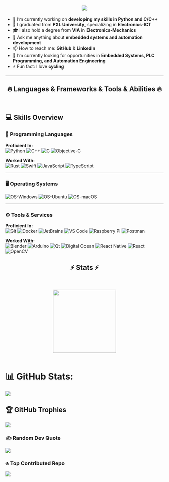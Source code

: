 <h1 align="center">
  <a href="https://git.io/typing-svg">
    <img src="https://readme-typing-svg.herokuapp.com?lines=Hi👋,+I'm+Jonas+Vanhulst&center=true&size=20">
  </a>
</h1>

- 🔭 I’m currently working on **developing my skills in Python and C/C++**  
- 🌱 I graduated from **PXL University**, specializing in **Electronics-ICT**  
- 🎓 I also hold a degree from **VIA** in **Electronics-Mechanics**  
- 💬 Ask me anything about **embedded systems and automation development**  
- 📫 How to reach me: **GitHub** & **LinkedIn**  
- 🚀 I’m currently looking for opportunities in **Embedded Systems, PLC Programming, and Automation Engineering**  
- ⚡ Fun fact: I love **cycling**  

<hr>
<h2 align="center">🔥 Languages & Frameworks & Tools & Abilities 🔥</h2>
<br>

## 💻 Skills Overview

### 🐍 Programming Languages

**Proficient In:**  
![Python](https://img.shields.io/badge/Code-Python-informational?style=flat&logo=python&logoColor=white&color=6aa6f8)
![C++](https://img.shields.io/badge/Code-C++-informational?style=flat&logo=cplusplus&logoColor=white&color=6aa6f8)
![C](https://img.shields.io/badge/Code-C-informational?style=flat&logo=c&logoColor=white&color=6aa6f8)
![Objective-C](https://img.shields.io/badge/Code-Objective--C-informational?style=flat&logo=apple&logoColor=white&color=6aa6f8)

**Worked With:**  
![Rust](https://img.shields.io/badge/Code-Rust-informational?style=flat&logo=rust&logoColor=white&color=6aa6f8)
![Swift](https://img.shields.io/badge/Code-Swift-informational?style=flat&logo=swift&logoColor=white&color=6aa6f8)
![JavaScript](https://img.shields.io/badge/Code-JavaScript-informational?style=flat&logo=javascript&logoColor=white&color=6aa6f8)
![TypeScript](https://img.shields.io/badge/Code-TypeScript-informational?style=flat&logo=typescript&logoColor=white&color=6aa6f8)

---

### 🖥️ Operating Systems

![OS-Windows](https://img.shields.io/badge/OS-Windows-informational?style=flat&logo=windows&logoColor=white&color=6aa6f8)
![OS-Ubuntu](https://img.shields.io/badge/OS-Ubuntu-informational?style=flat&logo=ubuntu&logoColor=white&color=6aa6f8)
![OS-macOS](https://img.shields.io/badge/OS-macOS-informational?style=flat&logo=apple&logoColor=white&color=6aa6f8)

---

### ⚙️ Tools & Services

**Proficient In:**  
![Git](https://img.shields.io/badge/Tools-Git-informational?style=flat&logo=git&logoColor=white&color=6aa6f8)
![Docker](https://img.shields.io/badge/Tools-Docker-informational?style=flat&logo=docker&logoColor=white&color=6aa6f8)
![JetBrains](https://img.shields.io/badge/Tools-JetBrains-informational?style=flat&logo=jetbrains&logoColor=white&color=6aa6f8)
![VS Code](https://img.shields.io/badge/Tools-VS_Code-informational?style=flat&logo=visualstudiocode&logoColor=white&color=6aa6f8)
![Raspberry Pi](https://img.shields.io/badge/Tools-Raspberry_Pi-informational?style=flat&logo=raspberrypi&logoColor=white&color=6aa6f8)
![Postman](https://img.shields.io/badge/Tools-Postman-informational?style=flat&logo=postman&logoColor=white&color=6aa6f8)

**Worked With:**  
![Blender](https://img.shields.io/badge/Tools-Blender-informational?style=flat&logo=blender&logoColor=white&color=6aa6f8)
![Arduino](https://img.shields.io/badge/Tools-Arduino-informational?style=flat&logo=arduino&logoColor=white&color=6aa6f8)
![Qt](https://img.shields.io/badge/Framework-Qt-informational?style=flat&logo=qt&logoColor=white&color=6aa6f8)
![Digital Ocean](https://img.shields.io/badge/Cloud-Digital_Ocean-informational?style=flat&logo=digitalocean&logoColor=white&color=6aa6f8)
![React Native](https://img.shields.io/badge/Framework-React_Native-informational?style=flat&logo=react&logoColor=white&color=6aa6f8)
![React](https://img.shields.io/badge/Framework-React-informational?style=flat&logo=react&logoColor=white&color=6aa6f8)
![OpenCV](https://img.shields.io/badge/Library-OpenCV-informational?style=flat&logo=opencv&logoColor=white&color=6aa6f8)

<h2 align="center">⚡ Stats ⚡</h2>
<br>
<p align=center>
  <div align=center>
    <a href="https://github.com/anuraghazra/github-readme-stats">
      <img height=200 align="center" src="https://github-readme-stats.vercel.app/api/top-langs/?username=JonasVanhulst&hide=c%23,powershell,Mathematica,Ruby,Objective-C,Objective-C%2b%2b,Cuda&title_color=61dafb&text_color=ffffff&icon_color=61dafb&bg_color=20232a&langs_count=8&layout=compact&border_color=61dafb&hide_border=true&size_weight=0.5&count_weight=0.5" />
    </a>
  </div>
  <br>
</p>

# 📊 GitHub Stats:
![](https://nirzak-streak-stats.vercel.app/?user=JonasVanhulst&theme=dark&hide_border=false)<br/>

## 🏆 GitHub Trophies
![](https://github-profile-trophy.vercel.app/?username=JonasVanhulst&theme=radical&no-frame=false&no-bg=true&margin-w=4)

### ✍️ Random Dev Quote
![](https://quotes-github-readme.vercel.app/api?type=horizontal&theme=radical)

### 🔝 Top Contributed Repo
![](https://github-contributor-stats.vercel.app/api?username=JonasVanhulst&limit=5&theme=dark&combine_all_yearly_contributions=true)
